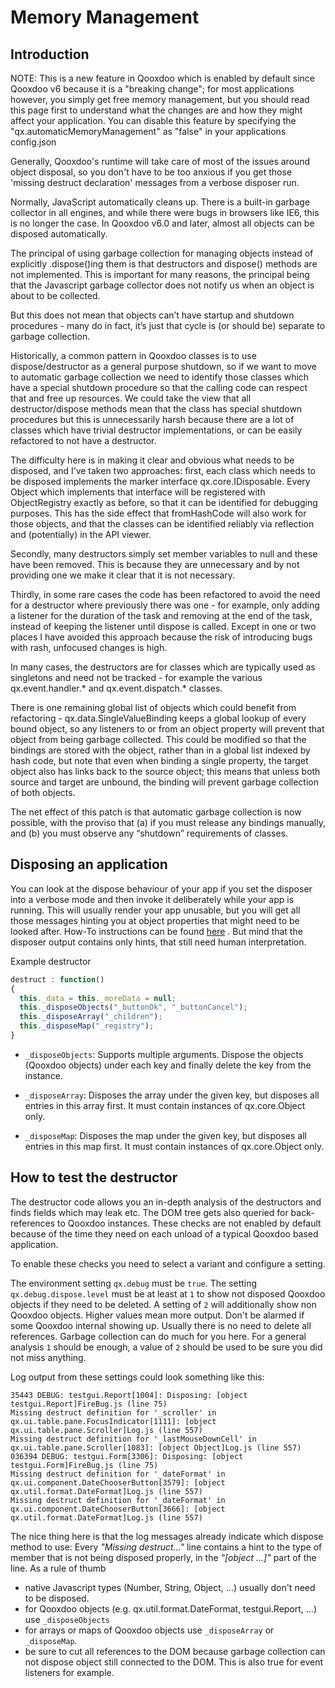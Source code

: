# Memory Management

## Introduction

NOTE: This is a new feature in Qooxdoo which is enabled by default
since Qooxdoo v6 because it is a "breaking change"; for most
applications however, you simply get free memory management, but you
should read this page first to understand what the changes are and how
they might affect your application. You can disable this feature by
specifying the "qx.automaticMemoryManagement" as "false" in your
applications config.json

Generally, Qooxdoo's runtime will take care of most of the issues
around object disposal, so you don't have to be too anxious if you get
those 'missing destruct declaration' messages from a verbose disposer
run.

Normally, JavaScript automatically cleans up. There is a built-in
garbage collector in all engines, and while there were bugs in
browsers like IE6, this is no longer the case. In Qooxdoo v6.0 and
later, almost all objects can be disposed automatically.

The principal of using garbage collection for managing objects instead
of explicitly .dispose()ing them is that destructors and dispose()
methods are not implemented. This is important for many reasons, the
principal being that the Javascript garbage collector does not notify
us when an object is about to be collected.

But this does not mean that objects can’t have startup and shutdown
procedures - many do in fact, it’s just that cycle is (or should be)
separate to garbage collection.

Historically, a common pattern in Qooxdoo classes is to use
dispose/destructor as a general purpose shutdown, so if we want to
move to automatic garbage collection we need to identify those classes
which have a special shutdown procedure so that the calling code can
respect that and free up resources. We could take the view that all
destructor/dispose methods mean that the class has special shutdown
procedures but this is unnecessarily harsh because there are a lot of
classes which have trivial destructor implementations, or can be
easily refactored to not have a destructor.

The difficulty here is in making it clear and obvious what needs to be
disposed, and I’ve taken two approaches: first, each class which needs
to be disposed implements the marker interface qx.core.IDisposable.
Every Object which implements that interface will be registered with
ObjectRegistry exactly as before, so that it can be identified for
debugging purposes. This has the side effect that fromHashCode will
also work for those objects, and that the classes can be identified
reliably via reflection and (potentially) in the API viewer.

Secondly, many destructors simply set member variables to null and
these have been removed. This is because they are unnecessary and by
not providing one we make it clear that it is not necessary.

Thirdly, in some rare cases the code has been refactored to avoid the
need for a destructor where previously there was one - for example,
only adding a listener for the duration of the task and removing at
the end of the task, instead of keeping the listener until dispose is
called. Except in one or two places I have avoided this approach
because the risk of introducing bugs with rash, unfocused changes is
high.

In many cases, the destructors are for classes which are typically
used as singletons and need not be tracked - for example the various
qx.event.handler.\* and qx.event.dispatch.\* classes.

There is one remaining global list of objects which could benefit from
refactoring - qx.data.SingleValueBinding keeps a global lookup of
every bound object, so any listeners to or from an object property
will prevent that object from being garbage collected. This could be
modified so that the bindings are stored with the object, rather than
in a global list indexed by hash code, but note that even when binding
a single property, the target object also has links back to the source
object; this means that unless both source and target are unbound, the
binding will prevent garbage collection of both objects.

The net effect of this patch is that automatic garbage collection is
now possible, with the proviso that (a) if you must release any
bindings manually, and (b) you must observe any “shutdown”
requirements of classes.

## Disposing an application

You can look at the dispose behaviour of your app if you set the
disposer into a verbose mode and then invoke it deliberately while
your app is running. This will usually render your app unusable, but
you will get all those messages hinting you at object properties that
might need to be looked after. How-To instructions can be found [here](#how-to-test-the-destructor)
       . But mind that the disposer output contains only hints, that
still need human interpretation.

Example destructor

```javascript
destruct : function()
{
  this._data = this._moreData = null;
  this._disposeObjects("_buttonOk", "_buttonCancel");
  this._disposeArray("_children");
  this._disposeMap("_registry");
}
```

-   `_disposeObjects`: Supports multiple arguments. Dispose the objects
    (Qooxdoo objects) under each key and finally delete the key from the
    instance.

-   `_disposeArray`: Disposes the array under the given key, but disposes
    all entries in this array first. It must contain instances of
    qx.core.Object only.

-   `_disposeMap`: Disposes the map under the given key, but disposes all
    entries in this map first. It must contain instances of qx.core.Object
    only.

## How to test the destructor

The destructor code allows you an in-depth analysis of the destructors
and finds fields which may leak etc. The DOM tree gets also queried
for back-references to Qooxdoo instances. These checks are not enabled
by default because of the time they need on each unload of a typical
Qooxdoo based application.

To enable these checks you need to select a variant and configure a
setting.

The environment setting `qx.debug` must be `true`. The setting `
qx.debug.dispose.level` must be at least at `1` to show not disposed
Qooxdoo objects if they need to be deleted. A setting of `2` will
additionally show non Qooxdoo objects. Higher values mean more output.
Don't be alarmed if some Qooxdoo internal showing up. Usually there is
no need to delete all references. Garbage collection can do much for
you here. For a general analysis `1` should be enough, a value of `2`
should be used to be sure you did not miss anything. 

Log output from these settings could look something like this:

```
35443 DEBUG: testgui.Report[1004]: Disposing: [object testgui.Report]FireBug.js (line 75)
Missing destruct definition for '_scroller' in qx.ui.table.pane.FocusIndicator[1111]: [object qx.ui.table.pane.Scroller]Log.js (line 557)
Missing destruct definition for '_lastMouseDownCell' in qx.ui.table.pane.Scroller[1083]: [object Object]Log.js (line 557)
036394 DEBUG: testgui.Form[3306]: Disposing: [object testgui.Form]FireBug.js (line 75)
Missing destruct definition for '_dateFormat' in qx.ui.component.DateChooserButton[3579]: [object qx.util.format.DateFormat]Log.js (line 557)
Missing destruct definition for '_dateFormat' in qx.ui.component.DateChooserButton[3666]: [object qx.util.format.DateFormat]Log.js (line 557)
```

The nice thing here is that the log messages already indicate which
dispose method to use: Every _"Missing destruct..."_ line contains a
hint to the type of member that is not being disposed properly, in the
_"[object ...]"_ part of the line. As a rule of thumb

-   native Javascript types (Number, String, Object, ...) usually don't
    need to be disposed.
-   for Qooxdoo objects (e.g. qx.util.format.DateFormat, testgui.Report,
    ...) use `_disposeObjects`
-   for arrays or maps of Qooxdoo objects use `_disposeArray` or `
    _disposeMap`.
-   be sure to cut all references to the DOM because garbage collection
    can not dispose object still connected to the DOM. This is also true
    for event listeners for example.
